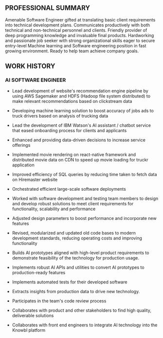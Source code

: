 ## PROFESSIONAL SUMMARY

Amenable Software Engineer gifted at translating basic client requirements into technical development plans. Communicates productively with both technical and non-technical personnel and clients. Friendly provider of deep programming knowledge and invaluable final products. Hardworking and passionate job seeker with strong organizational skills eager to secure entry-level Machine learning and Software engineering position in fast growing environment. Ready to help team achieve company goals.

## WORK HISTORY

### AI SOFTWARE ENGINEER
- Lead development of website's recommendation engine pipeline by using AWS Sagemaker and HDFS (Hadoop file system distributed) to make relevant recommendations based on clickstream data
- Developing machine learning solution to boost accuracy of jobs ads to truck drivers based on analysis of trucking data 
- Lead the development of IBM Watson's AI assistant / chatbot service that eased onboarding process for clients and applicants
- Enhanced and providing data-driven decisions to increase service offerings
- Implemented movie rendering on react-native framework and distributed movie data on CDN to speed up movie loading for truckr application
- Improved efficiency of SQL queries by reducing time taken to fetch data on Hiremaster website
- Orchestrated efficient large-scale software deployments
- Worked with software development and testing team members to design and develop robust solutions to meet client requirements for functionality, scalability and performance
- Adjusted design parameters to boost performance and incorporate new features
- Revised, modularized and updated old code bases to modern development standards, reducing operating costs and improving functionality

- Builds AI prototypes aligned with high-level product requirements to demonstrate feasibility of the technology for production usage.
- Implements robust AI APIs and utilities to convert AI prototypes to production-ready features
- Implements automated tests for their developed software
- Extracts insights from production data to drive new technology.
- Participates in the team's code review process
- Collaborates with product and other stakeholders to find high quality, deliverable solutions
- Collaborates with front end engineers to integrate AI technology into the Knowbl platform